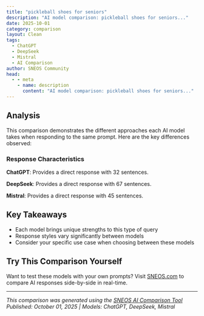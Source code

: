 ```yaml
---
title: "pickleball shoes for seniors"
description: "AI model comparison: pickleball shoes for seniors..."
date: 2025-10-01
category: comparison
layout: Clean
tags:
  - ChatGPT
  - DeepSeek
  - Mistral
  - AI Comparison
author: SNEOS Community
head:
  - - meta
    - name: description
      content: "AI model comparison: pickleball shoes for seniors..."
---
```


<ChatComparison
  title="pickleball shoes for seniors"
  prompt="pickleball shoes for seniors"
  :responses='{"ChatGPT": "When looking for pickleball shoes for seniors, it\u2019s important to prioritize comfort, support, stability, and ease of use. Seniors often benefit from shoes that have good cushioning, arch support, non-slip soles, and lightweight materials to reduce fatigue. Here are some top pickleball shoe recommendations that are well-suited for seniors:\n\n### Top Pickleball Shoes for Seniors:\n\n1. **ASICS Gel-Rocket 10**\n - Pros: Excellent cushioning with GEL technology, good arch support, and stable lateral movement support.\n - Features: Non-marking outsole for indoor courts, breathable mesh upper.\n - Why good for seniors: Comfortable and supportive with good shock absorption.\n\n2. **New Balance 608 V5**\n - Pros: Wide toe box for comfort, excellent cushioning and support, durable leather upper.\n - Features: ABZORB foam cushioning, slip-resistant sole.\n - Why good for seniors: Great overall support and extra room for wider feet often common in older adults.\n\n3. **Nike Air Zoom Vapor Cage 4**\n - Pros: Lightweight, excellent lateral support, Zoom Air units for cushioning.\n - Features: Durable outsole, breathable upper.\n - Why good for seniors: Good stability to prevent ankle rolling, though might be more performance-oriented.\n\n4. **K-Swiss Hypercourt Express 2**\n - Pros: Lightweight, good arch and heel support, excellent traction.\n - Features: Non-marking rubber sole, cushioned midsole.\n - Why good for seniors: Supportive yet light enough to reduce foot fatigue.\n\n5. **Orthofeet Athletic Shoes**\n - Pros: Designed specifically for people with foot problems, ergonomic sole, excellent cushioning.\n - Features: Extra depth for insoles or orthotics, non-binding upper.\n - Why good for seniors: Great for seniors dealing with plantar fasciitis, arthritis, or diabetes.\n\n### Tips for Choosing Pickleball Shoes for Seniors:\n- **Cushioning:** Look for shoes with good shock absorption to protect joints.\n- **Arch Support:** Proper arch support helps prevent foot pain and improves balance.\n- **Wide Fit Options:** Seniors often benefit from shoes with a wider toe box.\n- **Lightweight:** Lighter shoes reduce fatigue and improve mobility.\n- **Non-Slip Sole:** Essential for quick movements and safety on the court.\n- **Breathable Upper:** Helps keep feet comfortable and dry.\n\n### Additional Recommendations:\n- Consider using inserts or orthotics if custom foot support is needed.\n- Break in new shoes gradually to avoid discomfort.\n- Replace shoes regularly to maintain optimal support and traction.\n\nIf you would like, I can help you find specific models or stores to purchase from!", "DeepSeek": "Of course! This is an excellent question, as the right shoes are crucial for safety, comfort, and performance on the pickleball court, especially for seniors.\n\nThe key things seniors should look for in a pickleball shoe are **Stability, Cushioning, and Traction**, with a strong emphasis on injury prevention.\n\n### Top Priorities for Senior Pickleball Players\n\n1. **Excellent Cushioning:** This is #1. It reduces impact on knees, hips, and the back. Look for shoes with thick, responsive midsoles (technologies like Gel, Fresh Foam, Cushlon, etc.).\n2. **Lateral Stability:** Pickleball involves a lot of side-to-side movement. A shoe with a wide, supportive base and a firm heel counter will prevent ankle rolls.\n3. **Traction \u0026 Durability:** A non-marking gum rubber outsole with a herringbone or multi-directional pattern is ideal. It provides a secure grip for quick stops and starts without slipping.\n4. **Comfort \u0026 Fit:** Look for a comfortable, padded collar and tongue. A wide toe box is often beneficial to prevent toe-jamming. Easy-on systems (like wide mouth openings or specific lacing) can be a plus.\n5. **Lightweight:** A lighter shoe reduces fatigue, making it easier to move around the court for multiple games.\n\n---\n\n### Recommended Shoe Models for Seniors\n\nHere are some excellent models categorized by their primary strength. Many of these are popular with players of all ages but excel in the areas important for seniors.\n\n#### Category 1: Maximum Cushioning \u0026 Comfort\nThese are like walking on clouds and are perfect for those with joint concerns.\n\n* **New Balance Fresh Foam Lav V2:** A top-tier choice. The Fresh Foam midsole is incredibly soft and protective, while the shoe still provides great stability for a cushioned model.\n* **ASICS Gel-Rocket 10 or 11:** A classic volleyball shoe that works perfectly for pickleball. ASICS\u0027 Gel cushioning in the heel is legendary for shock absorption. They are also very durable and often a great value.\n* **K-Swiss Express Light 2:** Known for being incredibly comfortable right out of the box. They feature a Dragguard toe cap for durability during lunges and good all-around cushioning.\n* **Hoka Gaviota 5 or Bondi 8:** While technically running shoes, some seniors with significant knee or hip issues swear by the maximal cushioning of Hoka. The **Gaviota** offers more stability, while the **Bondi** is pure cushion. *Note: Ensure you feel stable in them for lateral movements.*\n\n#### Category 2: Superior Stability \u0026 Support\nThese are for players who prioritize a secure, stable platform to prevent ankle rolls.\n\n* **K-Swiss Pickleball Pro:** Designed specifically for pickleball, it has a **Surge 7.0 sole** for excellent cushioning and a **Wrap-Around TPU** piece that locks your foot in place for incredible stability.\n* **New Balance 806 (The \u0022Pickleball Shoe\u0022):** This is a heritage tennis shoe that has become a cult favorite in pickleball. It\u0027s known for its super stable, wide base and excellent support. It can be harder to find but is worth the search for those who need maximum stability.\n* **ASICS Gel-Resolution 9:** A high-performance tennis shoe that offers fantastic support, durability, and a secure fit. The \u0022DYNAWRAP\u0022 technology provides excellent midfoot support for aggressive lateral moves.\n\n#### Category 3: All-Around Great Performers\nThese shoes strike a great balance between cushioning, stability, and weight.\n\n* **Babolat Jet Mach 3:** A very popular, lightweight shoe that doesn\u0027t sacrifice cushioning or stability. It\u0027s responsive and allows for quick movement without feeling harsh on the joints.\n* **FILA Volley Zone 2:** A fantastic value option that gets consistently great reviews for comfort, fit, and durability. It\u0027s a reliable, no-fuss shoe that works well for many players.\n\n---\n\n### Where to Buy and How to Choose\n\n1. **Go to a Specialty Store:** If possible, visit a local running or tennis specialty store. The staff can analyze your gait and foot type and make expert recommendations.\n2. **Try Them On In The Afternoon:** Your feet swell throughout the day. Trying on shoes in the afternoon ensures you get the right size.\n3. **Bring Your Pickleball Socks:** Wear the same socks you play in to get an accurate fit.\n4. **Walk and \u0022Shuffle\u0022:** Don\u0027t just walk in a straight line. Mimic a lateral shuffle in the store to test the stability.\n5. **Consider Orthotics:** If you use custom orthotics, bring them along to ensure they fit in the shoe.\n\n### Final Pro-Tips for Seniors\n\n* **Replace Your Shoes:** Don\u0027t wait until the sole is completely smooth. The cushioning breaks down over time. A good rule of thumb is to replace them every **4-6 months** if you play several times a week.\n* **Traction on Different Surfaces:** If you play mostly indoors, you might prefer a softer gum rubber sole. For outdoor concrete courts, look for a more durable rubber compound.\n* **Don\u0027t Skimp:** Your shoes are your most important piece of safety equipment. Investing in a high-quality pair is an investment in your joint health and your ability to keep playing pain-free.\n\n**A great starting point is to look at the New Balance Fresh Foam Lav or the K-Swiss Pickleball Pro, as they are specifically designed with the court player\u0027s comfort and stability in mind.** Happy playing", "Mistral": "Choosing the right pickleball shoes for seniors involves considering factors like comfort, support, stability, and durability. Here are some features and recommendations to help you find suitable pickleball shoes for seniors:\n\n### Features to Look For:\n1. **Cushioning**: Good cushioning helps absorb impact and reduces stress on joints.\n2. **Support**: Look for shoes with good arch support and a stable base to prevent injuries.\n3. **Traction**: Shoes with good grip are essential for quick movements and preventing slips.\n4. **Breathability**: Mesh or other breathable materials can help keep feet cool and dry.\n5. **Lightweight**: Lighter shoes can reduce fatigue during play.\n6. **Durability**: Ensure the shoes are made from durable materials to withstand frequent use.\n7. **Fit**: Proper fit is crucial for comfort and performance. Consider shoes with adjustable lacing systems.\n\n### Recommended Shoes:\n1. **ASICS Gel-Resolution 8**:\n - **Pros**: Excellent cushioning, good stability, and durable.\n - **Cons**: Can be a bit heavier than some other options.\n\n2. **New Balance 608v5**:\n - **Pros**: Comfortable, supportive, and available in wide sizes.\n - **Cons**: May not have the best traction for all court surfaces.\n\n3. **Adidas Adizero Ubersonic 4**:\n - **Pros**: Lightweight, good traction, and breathable.\n - **Cons**: May not offer as much cushioning as some other options.\n\n4. **Babolat Propulse Fury**:\n - **Pros**: Excellent stability, good cushioning, and durable.\n - **Cons**: Can be a bit pricey.\n\n5. **Nike Air Zoom Vapor Cage 4**:\n - **Pros**: Lightweight, good traction, and breathable.\n - **Cons**: May not offer as much cushioning as some other options.\n\n6. **K-Swiss Hypercourt Express 2**:\n - **Pros**: Comfortable, good stability, and durable.\n - **Cons**: May not be as breathable as some other options.\n\n### Tips for Choosing Shoes:\n1. **Try Them On**: Always try on shoes before purchasing to ensure a good fit.\n2. **Consult a Professional**: If you have specific foot issues, consider consulting a podiatrist.\n3. **Read Reviews**: Look for reviews from other seniors who play pickleball to get real-world feedback.\n4. **Break-In Period**: Allow some time to break in new shoes to avoid discomfort during play.\n\n### Additional Considerations:\n- **Orthotics**: If you use orthotics, make sure the shoes have enough room to accommodate them.\n- **Socks**: Wear appropriate socks that provide cushioning and moisture-wicking properties.\n\nBy considering these factors and recommendations, you can find pickleball shoes that offer the comfort, support, and performance needed for seniors to enjoy the game safely and effectively."}' 
  published-date="17:45"
/>

## Analysis

This comparison demonstrates the different approaches each AI model takes when responding to the same prompt. Here are the key differences observed:

### Response Characteristics

**ChatGPT**: Provides a direct response with 32 sentences. 

**DeepSeek**: Provides a direct response with 67 sentences. 

**Mistral**: Provides a direct response with 45 sentences. 

## Key Takeaways

- Each model brings unique strengths to this type of query
- Response styles vary significantly between models
- Consider your specific use case when choosing between these models

## Try This Comparison Yourself

Want to test these models with your own prompts? Visit [SNEOS.com](https://sneos.com) to compare AI responses side-by-side in real-time.

---

*This comparison was generated using the [SNEOS AI Comparison Tool](https://sneos.com)*
*Published: October 01, 2025 | Models: ChatGPT, DeepSeek, Mistral*
